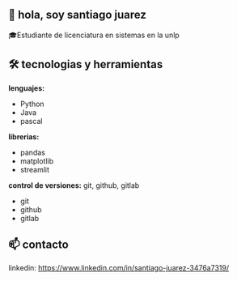 ## 👋 hola, soy santiago juarez

🎓Estudiante de licenciatura en sistemas en la unlp

## 🛠 tecnologias y herramientas

**lenguajes:** 
- Python
- Java
- pascal

**librerias:**
- pandas
- matplotlib
- streamlit

**control de versiones:** git, github, gitlab
- git
- github
- gitlab

## 📫 contacto

linkedin: https://www.linkedin.com/in/santiago-juarez-3476a7319/
